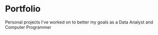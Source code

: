 # Portfolio
Personal projects I've worked on to better my goals as a Data Analyst and Computer Programmer 
